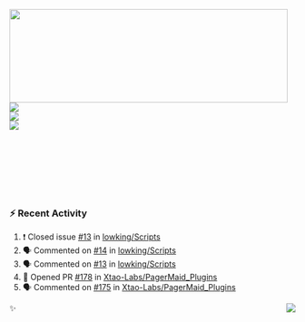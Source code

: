 <p>
  <img align="left" width="490" height="165" src="https://github-readme-stats.vercel.app/api?username=lowking&show_icons=true&hide_border=true&line_height=20&title_color=000000&icon_color=555&show_owner=true&text_color=777"/>
  <p>
    <a href="https://t.me/Violettoy_bot"><img src="https://img.shields.io/badge/Telegram-%2352A4DB.svg?&style=social&logo=telegram&logoColor=white" /></a>
    </br>
    <img src="https://github.com/lowking/lowking/workflows/Waka%20Readme/badge.svg" />
    </br>
    <img src="https://github.com/lowking/lowking/workflows/Activity%20Readme/badge.svg" />
  </p>
  </br>
  </br>
  </br>
  </br>
</p>
</br>

### :zap: Recent Activity

<!--START_SECTION:activity-->
1. ❗️ Closed issue [#13](https://github.com/lowking/Scripts/issues/13) in [lowking/Scripts](https://github.com/lowking/Scripts)
2. 🗣 Commented on [#14](https://github.com/lowking/Scripts/issues/14) in [lowking/Scripts](https://github.com/lowking/Scripts)
3. 🗣 Commented on [#13](https://github.com/lowking/Scripts/issues/13) in [lowking/Scripts](https://github.com/lowking/Scripts)
4. 💪 Opened PR [#178](https://github.com/Xtao-Labs/PagerMaid_Plugins/pull/178) in [Xtao-Labs/PagerMaid_Plugins](https://github.com/Xtao-Labs/PagerMaid_Plugins)
5. 🗣 Commented on [#175](https://github.com/Xtao-Labs/PagerMaid_Plugins/issues/175) in [Xtao-Labs/PagerMaid_Plugins](https://github.com/Xtao-Labs/PagerMaid_Plugins)
<!--END_SECTION:activity-->

✨<img align="right" src="http://profile-counter.glitch.me/lowking/count.svg"/>
